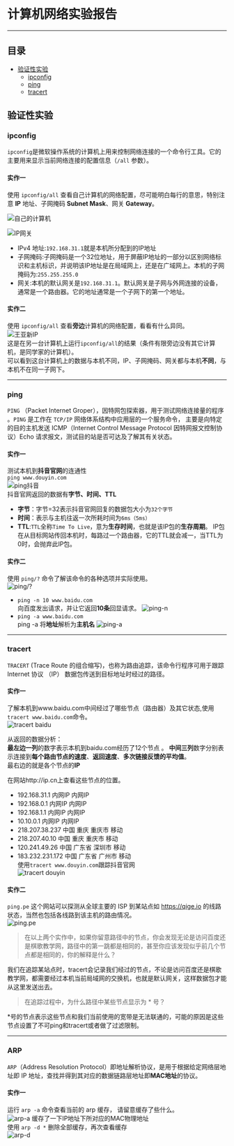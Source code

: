 # 计算机网络实验报告  

---

## 目录  
- [验证性实验](#验证性实验)  
  - [ipconfig](#ipconfig)  
  - [ping](#ping)  
  - [tracert](#tracert)

  



## 验证性实验  
   
### ipconfig
`ipconfig`是微软操作系统的计算机上用来控制网络连接的一个命令行工具。它的主要用来显示当前网络连接的配置信息（`/all` 参数）。
#### 实作一  
使用 `ipconfig/all` 查看自己计算机的网络配置，尽可能明白每行的意思，特别注意 **IP** 地址、子网掩码 **Subnet Mask**、网关 **Gateway**。  

![自己的计算机](./pictures/p1.png)  

![IP网关](./pictures/p2.png)  
- IPv4 地址:`192.168.31.1`就是本机所分配到的IP地址  
- 子网掩码:子网掩码是一个32位地址，用于屏蔽IP地址的一部分以区别网络标识和主机标识，并说明该IP地址是在局域网上，还是在广域网上。本机的子网掩码为:`255.255.255.0`  
- 网关:本机的默认网关是`192.168.31.1`。默认网关是子网与外网连接的设备，通常是一个路由器。它的地址通常是一个子网下的第一个地址。  
  
#### 实作二  
使用 `ipconfig/all` 查看**旁边**计算机的网络配置，看看有什么异同。  
![王亚新IP](./pictures/p3.png)  
这是在另一台计算机上运行`ipconfig/all`的结果（条件有限旁边没有其它计算机，是同学家的计算机）。  
可以看到这台计算机上的数据与本机不同，IP、子网掩码、网关都与本机**不同**，与本机不在同一子网下。  
  
***
  
### ping  
`PING` （Packet Internet Groper），因特网包探索器，用于测试网络连接量的程序 。`PING` 是工作在 `TCP/IP` 网络体系结构中应用层的一个服务命令， 主要是向特定的目的主机发送 ICMP（Internet Control Message Protocol 因特网报文控制协议）Echo 请求报文，测试目的站是否可达及了解其有关状态。  
#### 实作一  
测试本机到**抖音官网**的连通性  
`ping www.douyin.com`  
![ping抖音](./pictures/p4.png)  
抖音官网返回的数据有**字节、时间、TTL**  
- **字节**：字节=32表示抖音官网回复的数据包大小为`32个字节`  
- **时间**：表示与主机往返一次所耗时间为`6ms（5ms）`  
- **TTL**:`TTL`全称`Time To Live`，意为**生存时间**，也就是该IP包的**生存周期**。
IP包在从目标网站传回本机时，每路过一个路由器，它的TTL就会减一，当TTL为0时，会抛弃此IP包。  
#### 实作二  
使用 `ping/?` 命令了解该命令的各种选项并实际使用。  
![ping/?](./pictures/p5.png)  
- `ping -n 10 www.baidu.com`   
向百度发出请求，并让它返回**10条**回显请求。
![ping-n](./pictures/p6.png)  
- `ping -a www.baidu.com`  
ping -a 将**地址**解析为**主机名**
![ping-a](./pictures/p7.png)  
  
***  
  
### tracert  
`TRACERT` (Trace Route 的组合缩写)，也称为路由追踪，该命令行程序可用于跟踪 Internet 协议 （IP） 数据包传送到目标地址时经过的路径。  
#### 实作一  
了解本机到www.baidu.com中间经过了哪些节点（路由器）及其它状态,使用`tracert www.baidu.com`命令。  
![tracert baidu](./pictures/p8.png)  

从返回的数据分析：  
**最左边一列**的数字表示本机到baidu.com经历了12个节点  。
**中间三列**数字分别表示连接到**每个路由节点的速度**、**返回速度**、**多次链接反馈的平均值**。  
最右边的就是各个节点的**IP**  

在网站http://ip.cn上查看这些节点的位置。
- 192.168.31.1 内网IP 内网IP
- 192.168.0.1  内网IP 内网IP
- 192.168.1.1 内网IP 内网IP
- 10.10.0.1 内网IP 内网IP
- 218.207.38.237 中国 重庆 重庆市 移动
- 218.207.40.10 中国 重庆 重庆市 移动
- 120.241.49.26 中国 广东省 深圳市 移动
- 183.232.231.172 中国 广东省 广州市 移动  
使用`tracert www.douyin.com`跟踪抖音官网  
![tracert douyin](./pictures/p9.png)  
#### 实作二  
`ping.pe` 这个网站可以探测从全球主要的 ISP 到某站点如 https://qige.io 的线路状态，当然也包括各线路到该主机的路由情况。  
![ping.pe](./pictures/p10.png)  
> 在以上两个实作中，如果你留意路径中的节点，你会发现无论是访问百度还是棋歌教学网，路径中的第一跳都是相同的，甚至你应该发现似乎前几个节点都是相同的，你的解释是什么？  
  
我们在追踪某站点时，tracert会记录我们经过的节点，不论是访问百度还是棋歌教学网，都需要经过本机当前局域网的交换机，也就是默认网关，这样数据包才能从这里发送出去。  
> 在追踪过程中，为什么路径中某些节点显示为 * 号？  
  
*号的节点表示这些节点和我们当前使用的宽带是无法联通的，可能的原因是这些节点设置了不可ping和tracert或者做了过滤限制。  
  
***  
  
### ARP  
`ARP`（Address Resolution Protocol）即地址解析协议，是用于根据给定网络层地址即 IP 地址，查找并得到其对应的数据链路层地址即**MAC地址**的协议。  
#### 实作一  
运行 `arp -a` 命令查看当前的 arp 缓存， 请留意缓存了些什么。  
![arp-a](./pictures/p11.png)
缓存了一下IP地址下所对应的MAC物理地址  
使用 `arp -d *` 删除全部缓存，再次查看缓存  
![arp-d](./pictures/p12.png)

